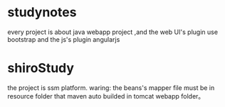 # studynotes

every project is about java webapp project ,and the web UI's plugin use bootstrap and the js's plugin angularjs


# shiroStudy
the project is ssm platform.
waring: the beans's mapper file must be in resource folder that maven auto builded in tomcat webapp folder。
